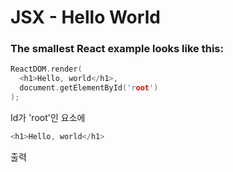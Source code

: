# JSX - Hello World

### The smallest React example looks like this:

```cpp
ReactDOM.render(
  <h1>Hello, world</h1>,
  document.getElementById('root')
);
```

Id가 'root'인 요소에
```cpp
<h1>Hello, world</h1>
```
출력
